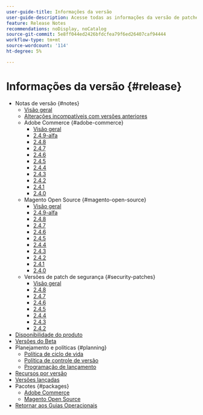 ```yaml
---
user-guide-title: Informações da versão
user-guide-description: Acesse todas as informações da versão de patches e serviços da Adobe Commerce em um único local.
feature: Release Notes
recommendations: noDisplay, noCatalog
source-git-commit: 5e8ff044ed2426bfdcfea79f6ed26407caf94444
workflow-type: tm+mt
source-wordcount: '114'
ht-degree: 5%

---
```



# Informações da versão {#release}

- Notas de versão {#notes}
   - [Visão geral](release-notes/overview.md)
   - [Alterações incompatíveis com versões anteriores](backward-incompatible-changes.md)
   - Adobe Commerce {#adobe-commerce}
      - [Visão geral](release-notes/commerce/overview.md)
      - [2.4.9-alfa](release-notes/commerce/2-4-9.md)
      - [2.4.8](release-notes/commerce/2-4-8.md)
      - [2.4.7](release-notes/commerce/2-4-7.md)
      - [2.4.6](release-notes/commerce/2-4-6.md)
      - [2.4.5](release-notes/commerce/2-4-5.md)
      - [2.4.4](release-notes/commerce/2-4-4.md)
      - [2.4.3](release-notes/commerce/2-4-3.md)
      - [2.4.2](release-notes/commerce/2-4-2.md)
      - [2.4.1](release-notes/commerce/2-4-1.md)
      - [2.4.0](release-notes/commerce/2-4-0.md)
   - Magento Open Source {#magento-open-source}
      - [Visão geral](release-notes/open-source/overview.md)
      - [2.4.9-alfa](release-notes/open-source/2-4-9.md)
      - [2.4.8](release-notes/open-source/2-4-8.md)
      - [2.4.7](release-notes/open-source/2-4-7.md)
      - [2.4.6](release-notes/open-source/2-4-6.md)
      - [2.4.5](release-notes/open-source/2-4-5.md)
      - [2.4.4](release-notes/open-source/2-4-4.md)
      - [2.4.3](release-notes/open-source/2-4-3.md)
      - [2.4.2](release-notes/open-source/2-4-2.md)
      - [2.4.1](release-notes/open-source/2-4-1.md)
      - [2.4.0](release-notes/open-source/2-4-0.md)
   - Versões de patch de segurança {#security-patches}
      - [Visão geral](release-notes/security/overview.md)
      - [2.4.8](release-notes/security/2-4-8-patches.md)
      - [2.4.7](release-notes/security/2-4-7-patches.md)
      - [2.4.6](release-notes/security/2-4-6-patches.md)
      - [2.4.5](release-notes/security/2-4-5-patches.md)
      - [2.4.4](release-notes/security/2-4-4-patches.md)
      - [2.4.3](release-notes/security/2-4-3-patches.md)
      - [2.4.2](release-notes/security/2-4-2-patches.md)
- [Disponibilidade do produto](product-availability.md)
- [Versões do Beta](beta.md)
- Planejamento e políticas {#planning}
   - [Política de ciclo de vida](lifecycle-policy.md)
   - [Política de controle de versão](versioning-policy.md)
   - [Programação de lançamento](schedule.md)
- [Recursos por versão](features.md)
- [Versões lançadas](versions.md)
- Pacotes {#packages}
   - [Adobe Commerce](packages/adobe-commerce.md)
   - [Magento Open Source](packages/magento-open-source.md)
- [Retornar aos Guias Operacionais](https://experienceleague.adobe.com/docs/commerce-operations/operational-guides/home.html)
